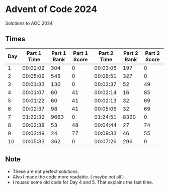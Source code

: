 # Advent of Code 2024

Solutions to AOC 2024

## Times

| Day | Part 1 Time | Part 1 Rank | Part 1 Score | Part 2 Time | Part 2 Rank | Part 2 Score |
| --- | ----------- | ----------- | ------------ | ----------- | ----------- | ------------ |
| 1   | 00:02:02    | 304         | 0            | 00:03:06    | 197         | 0            |
| 2   | 00:05:09    | 545         | 0            | 00:06:51    | 327         | 0            |
| 3   | 00:01:33    | 130         | 0            | 00:02:37    | 52          | 49           |
| 4   | 00:01:07    | 60          | 41           | 00:02:14    | 16          | 85           |
| 5   | 00:01:22    | 60          | 41           | 00:02:13    | 32          | 69           |
| 6   | 00:02:37    | 98          | 41           | 00:05:06    | 32          | 69           |
| 7   | 01:22:32    | 9663        | 0            | 01:24:51    | 8320        | 0            |
| 8   | 00:02:38    | 53          | 48           | 00:04:44    | 27          | 74           |
| 9   | 00:02:49    | 24          | 77           | 00:09:33    | 46          | 55           |
| 10  | 00:05:33    | 362         | 0            | 00:07:26    | 296         | 0            |

## Note

- These are not perfect solutions.
- Also I made the code more readable. ( maybe not all )
- I reused some old code for Day 4 and 5. That explains the fast time.
